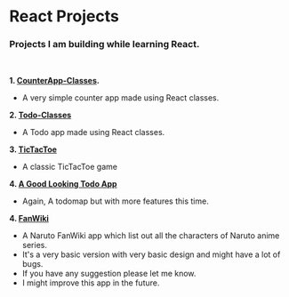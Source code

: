 # React Projects
### Projects I am building while learning React.  
&nbsp;

**1. [CounterApp-Classes](https://github.com/0rGaan1c/React_Projects/tree/main/1.CounterApp-Classes).**
* A very simple counter app made using React classes.
&nbsp;

**2. [Todo-Classes](https://github.com/0rGaan1c/React_Projects/tree/main/2.ToDo-Classes)**
* A Todo app made using React classes.
&nbsp;

**3. [TicTacToe](https://github.com/0rGaan1c/React_Projects/tree/main/3.tictactoe)**
* A classic TicTacToe game 
&nbsp;

**4. [A Good Looking Todo App](https://github.com/0rGaan1c/React_Projects/tree/main/4.ImprovedToDo)**
* Again, A todomap but with more features this time.

**4. [FanWiki](https://github.com/0rGaan1c/React_Projects/tree/main/5.fanwiki)**
* A Naruto FanWiki app which list out all the characters of Naruto anime series.
* It's a very basic version with very basic design and might have a lot of bugs.
* If you have any suggestion please let me know.
* I might improve this app in the future.
